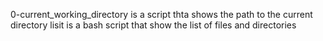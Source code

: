 0-current_working_directory is a script thta shows the path to the current directory
lisit is a bash script that show the list of files and directories
